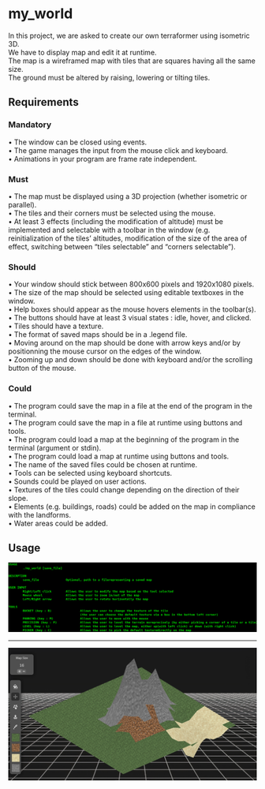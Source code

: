 
# my_world

In this project, we are asked to create our own terraformer using isometric 3D.  
We have to display map and edit it at runtime.  
The map is a wireframed map with tiles that are squares having all the same size.  
The ground must be altered by raising, lowering or tilting tiles.  

## Requirements
### Mandatory
• The window can be closed using events.  
• The game manages the input from the mouse click and keyboard.  
• Animations in your program are frame rate independent.  
### Must
• The map must be displayed using a 3D projection (whether isometric or parallel).  
• The tiles and their corners must be selected using the mouse.  
• At least 3 effects (including the modification of altitude) must be implemented and selectable with a
toolbar in the window (e.g. reinitialization of the tiles’ altitudes, modification of the size of the area of
effect, switching between “tiles selectable” and “corners selectable”).  
### Should
• Your window should stick between 800x600 pixels and 1920x1080 pixels.  
• The size of the map should be selected using editable textboxes in the window.  
• Help boxes should appear as the mouse hovers elements in the toolbar(s).  
• The buttons should have at least 3 visual states : idle, hover, and clicked.  
• Tiles should have a texture.  
• The format of saved maps should be in a .legend file.  
• Moving around on the map should be done with arrow keys and/or by positionning the mouse cursor
on the edges of the window.  
• Zooming up and down should be done with keyboard and/or the scrolling button of the mouse.  
### Could
• The program could save the map in a file at the end of the program in the terminal.  
• The program could save the map in a file at runtime using buttons and tools.  
• The program could load a map at the beginning of the program in the terminal (argument or stdin).  
• The program could load a map at runtime using buttons and tools.  
• The name of the saved files could be chosen at runtime.  
• Tools can be selected using keyboard shortcuts.  
• Sounds could be played on user actions.  
• Textures of the tiles could change depending on the direction of their slope.  
• Elements (e.g. buildings, roads) could be added on the map in compliance with the landforms.  
• Water areas could be added.  
## Usage
![example1](https://github.com/iMeaNz/my_world/blob/main/usage.png?raw=true)
___
![example2](https://github.com/iMeaNz/my_world/blob/main/example.png?raw=true)